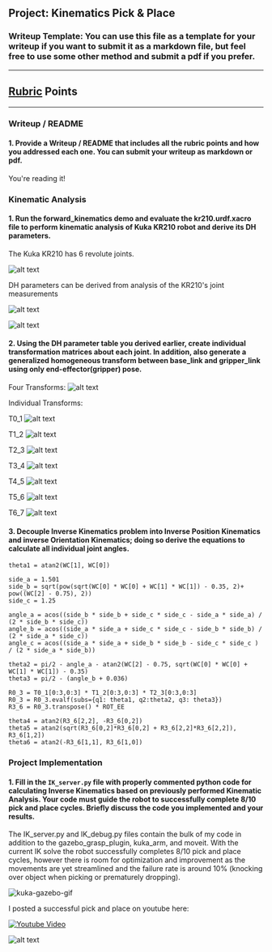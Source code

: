 ## Project: Kinematics Pick & Place
### Writeup Template: You can use this file as a template for your writeup if you want to submit it as a markdown file, but feel free to use some other method and submit a pdf if you prefer.

---


<!-- **Steps to complete the project:**  


1. Set up your ROS Workspace.
2. Download or clone the [project repository](https://github.com/udacity/RoboND-Kinematics-Project) into the ***src*** directory of your ROS Workspace.  
3. Experiment with the forward_kinematics environment and get familiar with the robot.
4. Launch in [demo mode](https://classroom.udacity.com/nanodegrees/nd209/parts/7b2fd2d7-e181-401e-977a-6158c77bf816/modules/8855de3f-2897-46c3-a805-628b5ecf045b/lessons/91d017b1-4493-4522-ad52-04a74a01094c/concepts/ae64bb91-e8c4-44c9-adbe-798e8f688193).
5. Perform Kinematic Analysis for the robot following the [project rubric](https://review.udacity.com/#!/rubrics/972/view).
6. Fill in the `IK_server.py` with your Inverse Kinematics code.  -->


[//]: # (Image References)

[image1]: ./images/Selection_079.png
[image2]: ./images/Selection_081.png
[image3]: ./misc_images/misc2.png
[image4]: ./images/dh_params.png
[image5]: ./images/four_transforms.png
[image6]: ./images/figure.png
[image7]: ./images/T0_1.png
[image8]: ./images/T1_2.png
[image9]: ./images/T2_3.png
[image10]: ./images/T3_4.png
[image11]: ./images/T4_5.png
[image12]: ./images/T5_6.png
[image13]: ./images/T6_7.png
[image14]: ./images/kuka_pickplace_success.png


## [Rubric](https://review.udacity.com/#!/rubrics/972/view) Points 

---
### Writeup / README

#### 1. Provide a Writeup / README that includes all the rubric points and how you addressed each one.  You can submit your writeup as markdown or pdf.  

You're reading it!

### Kinematic Analysis
#### 1. Run the forward_kinematics demo and evaluate the kr210.urdf.xacro file to perform kinematic analysis of Kuka KR210 robot and derive its DH parameters.

The Kuka KR210 has 6 revolute joints.

![alt text][image1]

DH parameters can be derived from analysis of the KR210's joint measurements

![alt text][image6]

![alt text][image4]


#### 2. Using the DH parameter table you derived earlier, create individual transformation matrices about each joint. In addition, also generate a generalized homogeneous transform between base_link and gripper_link using only end-effector(gripper) pose.

Four Transforms:
![alt text][image5]

Individual Transforms:

T0_1
![alt text][image7]

T1_2
![alt text][image8]

T2_3
![alt text][image9]

T3_4
![alt text][image10]

T4_5
![alt text][image11]

T5_6
![alt text][image12]

T6_7
![alt text][image13]

#### 3. Decouple Inverse Kinematics problem into Inverse Position Kinematics and inverse Orientation Kinematics; doing so derive the equations to calculate all individual joint angles.

```
theta1 = atan2(WC[1], WC[0])

side_a = 1.501
side_b = sqrt(pow(sqrt(WC[0] * WC[0] + WC[1] * WC[1]) - 0.35, 2)+ pow((WC[2] - 0.75), 2))
side_c = 1.25

angle_a = acos((side_b * side_b + side_c * side_c - side_a * side_a) / (2 * side_b * side_c))
angle_b = acos((side_a * side_a + side_c * side_c - side_b * side_b) / (2 * side_a * side_c))
angle_c = acos((side_a * side_a + side_b * side_b - side_c * side_c ) / (2 * side_a * side_b))

theta2 = pi/2 - angle_a - atan2(WC[2] - 0.75, sqrt(WC[0] * WC[0] + WC[1] * WC[1]) - 0.35)
theta3 = pi/2 - (angle_b + 0.036)

R0_3 = T0_1[0:3,0:3] * T1_2[0:3,0:3] * T2_3[0:3,0:3]
R0_3 = R0_3.evalf(subs={q1: theta1, q2:theta2, q3: theta3})
R3_6 = R0_3.transpose() * ROT_EE

theta4 = atan2(R3_6[2,2], -R3_6[0,2])
theta5 = atan2(sqrt(R3_6[0,2]*R3_6[0,2] + R3_6[2,2]*R3_6[2,2]), R3_6[1,2])
theta6 = atan2(-R3_6[1,1], R3_6[1,0])    
```

### Project Implementation

#### 1. Fill in the `IK_server.py` file with properly commented python code for calculating Inverse Kinematics based on previously performed Kinematic Analysis. Your code must guide the robot to successfully complete 8/10 pick and place cycles. Briefly discuss the code you implemented and your results. 


The IK_server.py and IK_debug.py files contain the bulk of my code in addition to the gazebo_grasp_plugin, kuka_arm, and moveit. With the current IK solve the robot successfully completes 8/10 pick and place cycles, however there is room for optimization and improvement as the movements are yet streamlined and the failure rate is around 10% (knocking over object when picking or prematurely dropping).

![kuka-gazebo-gif](https://github.com/WolfeTyler/Kuka-Arm-Robotics-Challenge-Project/blob/master/images/gazebo-demo.gif)

I posted a successful pick and place on youtube here:

[![Youtube Video](http://img.youtube.com/vi/odLVMeGWJ18/0.jpg)](https://youtu.be/R3zy9lVtCY0)

![alt text][image14]


